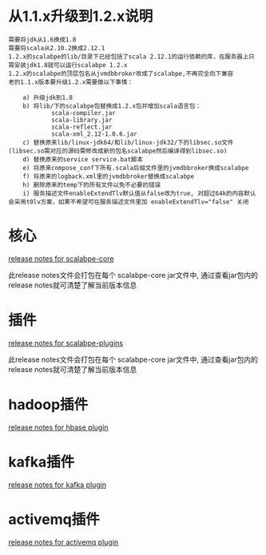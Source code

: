 
# 从1.1.x升级到1.2.x说明

    需要将jdk从1.6换成1.8
    需要将scala从2.10.2换成2.12.1
    1.2.x的scalabpe的lib/目录下已经包括了scala 2.12.1的运行依赖的库，在服务器上只需安装jdk1.8就可以运行scalabpe 1.2.x
    1.2.x的scalabpe的顶层包名从jvmdbbroker改成了scalabpe,不再完全向下兼容
    老的1.1.x版本要升级1.2.x需要做以下事情：

        a) 升级jdk到1.8
        b) 将lib/下的scalabpe包替换成1.2.x包并增加scala语言包：
                scala-compiler.jar
                scala-library.jar
                scala-reflect.jar
                scala-xml_2.12-1.0.6.jar
        c) 替换原来lib/linux-jdk64/和lib/linux-jdk32/下的libsec.so文件(libsec.so需对应的源码需修改成新的包名scalabpe然后编译得到libsec.so)
        d) 替换原来的service service.bat脚本
        e) 将原来compose_conf下所有.scala后缀文件里的jvmdbbroker换成scalabpe
        f) 将原来的logback.xml里的jvmdbbroker替换成scalabpe
        h) 删除原来的temp下的所有文件以免不必要的错误
        i) 服务描述文件enableExtendTlv默认值从false改为true, 对超过64k的内容默认会采用t0lv方案，如果不希望可在服务描述文件里加 enableExtendTlv="false" 关闭

# 核心

[release notes for scalabpe-core](../src/release_notes.txt)

此release notes文件会打包在每个 scalabpe-core jar文件中, 通过查看jar包内的release notes就可清楚了解当前版本信息

# 插件

[release notes for scalabpe-plugins](../src/plugin/release_notes.txt)

此release notes文件会打包在每个 scalabpe-core jar文件中, 通过查看jar包内的release notes就可清楚了解当前版本信息

# hadoop插件

[release notes for hbase plugin](../third_party/hadoop/src/release_notes.txt)

# kafka插件

[release notes for kafka plugin](../third_party/kafka/src/release_notes.txt)

# activemq插件

[release notes for activemq plugin](../third_party/activemq/src/release_notes.txt)

